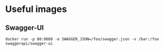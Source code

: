 # Useful images

## Swagger-UI

```
docker run -p 80:8080 -e SWAGGER_JSON=/foo/swagger.json -v /bar:/foo swaggerapi/swagger-ui
```
